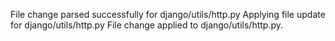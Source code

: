 File change parsed successfully for django/utils/http.py
Applying file update for django/utils/http.py
File change applied to django/utils/http.py.
